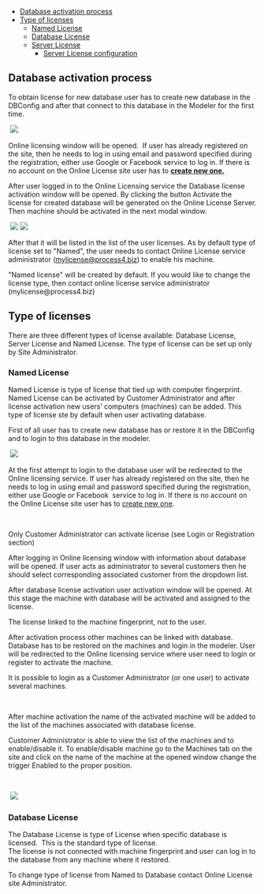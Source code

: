 -   [Database activation
    process](#database-activation-process)
-   [Type of licenses](#type-of-licenses)
    -   [Named License](#named-license)
    -   [Database License](#database-license)
    -   [Server License](#server-license)
        -   [Server License
            configuration](#server-license-configuration)
            
## Database activation process

To obtain license for new database user has to create new database in
the DBConfig and after that connect to this database in the Modeler for
the first time.

 ![](//images.ctfassets.net/utx1h0gfm1om/5Pue4OomAg8mGOYwGsAQEa/fe6358f5247311dead954a4842a4745d/329177.png)

Online licensing window will be opened.  If user has already registered
on the site, then he needs to log in using email and password specified
during the registration, either use Google or Facebook service to log
in. If there is no account on the Online License site user has to
**[create new one.](online-license)**

After user logged in to the Online Licensing service the Database
license activation window will be opened. By clicking the button
Activate the license for created database will be generated on the
Online License Server. Then machine should be activated in the next
modal window. 

 ![](//images.ctfassets.net/utx1h0gfm1om/5RhZk2x5a8eu4qyiMcggui/0b36f1185d8b725cfc502bca7f90cf3c/329176.jpg)
![](//images.ctfassets.net/utx1h0gfm1om/aEl5MeazGSgm0kYGWuqMM/9dd314cd0e10f97f907f3ad17bc8f9ad/329179.jpg)

After that it will be listed in the list of the user licenses. As by
default type of license set to "Named", the user needs to contact Online
License service administrator (mylicense@process4.biz) to enable his
machine.

<div class="warning">
"Named license" will be created by default. If you would like to change
the license type, then contact online license service administrator
(mylicense@process4.biz)
  </div>


## Type of licenses

There are three different types of license available: Database License,
Server License and Named License. The type of license can be set up only
by Site Administrator.

### Named License

Named License is type of license that tied up with computer fingerprint.
Named License can be activated by Customer Administrator and after
license activation new users’ computers (machines) can be added. This
type of license ste by default when user activating database.

First of all user has to create new database has or restore it in the
DBConfig and to login to this database in the modeler.

 ![](//images.ctfassets.net/utx1h0gfm1om/6dkuGJiiGswSkwMiEaSmiO/bfc8a3f6887412f163a19cdbea0866f4/329178.png)

At the first attempt to login to the database user will be redirected to
the Online licensing service. If user has already registered on the
site, then he needs to log in using email and password specified during
the registration, either use Google or Facebook  service to log in. If
there is no account on the Online License site user has to [create new
one](online-license).

 
<div class="info">
Only Customer Administrator can activate license (see Login or
Registration section)
</div>

After logging in Online licensing window with information about database
will be opened. If user acts as administrator to several customers then
he should select corresponding associated customer from the dropdown
list.

After database license activation user activation window will be opened.
At this stage the machine with database will be activated and assigned
to the license.

<div class="warning">

The license linked to the machine fingerprint, not to the user.
 
 </div>
  
After activation process other machines can be linked with database.
Database has to be restored on the machines and login in the modeler.
User will be redirected to the Online licensing service where user need
to login or register to activate the machine.

<div class="info">

It is possible to login as a Customer Administrator (or one user)
to activate several machines.

</div>
    

After machine activation the name of the activated machine will be added
to the list of the machines associated with database license.

Customer Administrator is able to view the list of the machines and to
enable/disable it. To enable/disable machine go to the Machines tab on
the site and click on the name of the machine at the opened window
change the trigger Enabled to the proper position.

 

 ![](//images.ctfassets.net/utx1h0gfm1om/5JblOBlbPicaeWSACQ2qms/ea197fea48a35fd5be3ace4683406789/329191.png)

### Database License

The Database License is type of License when specific database is
licensed.  This is the standard type of license.  
The license is not connected with machine fingerprint and user can log
in to the database from any machine where it restored.

To change type of license from Named to Database contact Online License
site Administrator.
